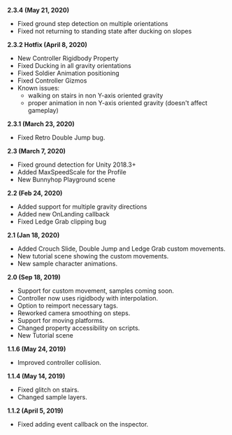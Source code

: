<b>2.3.4 (May 21, 2020)</b>
- Fixed ground step detection on multiple orientations
- Fixed not returning to standing state after ducking on slopes

<b>2.3.2 Hotfix (April 8, 2020)</b>
- New Controller Rigidbody Property
- Fixed Ducking in all gravity orientations
- Fixed Soldier Animation positioning
- Fixed Controller Gizmos
- Known issues:
  - walking on stairs in non Y-axis oriented gravity
  - proper animation in non Y-axis oriented gravity (doesn't affect gameplay)

<b>2.3.1 (March 23, 2020)</b>
- Fixed Retro Double Jump bug.

<b>2.3 (March 7, 2020)</b>
- Fixed ground detection for Unity 2018.3+
- Added MaxSpeedScale for the Profile
- New Bunnyhop Playground scene

<b>2.2 (Feb 24, 2020)</b>
- Added support for multiple gravity directions
- Added new OnLanding callback
- Fixed Ledge Grab clipping bug

<b>2.1 (Jan 18, 2020)</b>
- Added Crouch Slide, Double Jump and Ledge Grab custom movements.
- New tutorial scene showing the custom movements.
- New sample character animations.

<b>2.0 (Sep 18, 2019)</b>
- Support for custom movement, samples coming soon.
- Controller now uses rigidbody with interpolation.
- Option to reimport necessary tags.
- Reworked camera smoothing on steps.
- Support for moving platforms.
- Changed property accessibility on scripts.
- New Tutorial scene

<b>1.1.6 (May 24, 2019)</b>
- Improved controller collision.

<b>1.1.4 (May 14, 2019)</b>
- Fixed glitch on stairs.
- Changed sample layers.

<b>1.1.2 (April 5, 2019)</b>
- Fixed adding event callback on the inspector.
